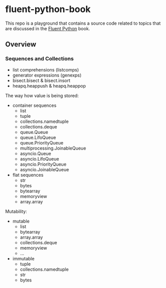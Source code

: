 # fluent-python-book

This repo is a playground that contains a source code related to topics that are discussed in the [Fluent Python](http://shop.oreilly.com/product/0636920032519.do) book.

## Overview

### Sequences and Collections

* list comprehensions (listcomps)
* generator expressions (genexps)
* bisect.bisect & bisect.insort
* heapq.heappush & heapq.heappop

The way how value is being stored:

* container sequences
    * list
    * tuple
    * collections.namedtuple
    * collections.deque
    * queue.Queue
    * queue.LifoQueue
    * queue.PriorityQueue
    * multiprocessing.JoinableQueue
    * asyncio.Queue
    * asyncio.LifoQueue
    * asyncio.PriorityQueue
    * asyncio.JoinableQueue
* flat sequences
    * str
    * bytes
    * bytearray
    * memoryview
    * array.array

Mutability:

* mutable
    * list
    * bytearray
    * array.array
    * collections.deque
    * memoryview
    * ...
* immutable
    * tuple
    * collections.namedtuple
    * str
    * bytes
